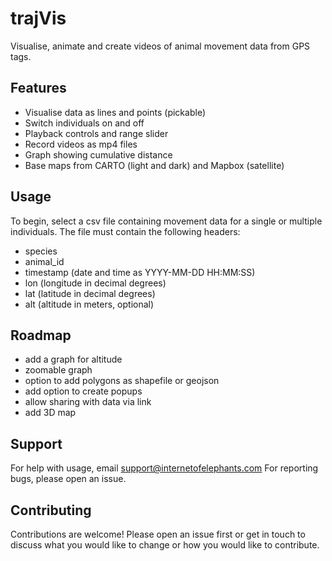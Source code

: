 # trajVis
Visualise, animate and create videos of animal movement data from GPS tags.

## Features
- Visualise data as lines and points (pickable)
- Switch individuals on and off
- Playback controls and range slider
- Record videos as mp4 files
- Graph showing cumulative distance
- Base maps from CARTO (light and dark) and Mapbox (satellite)

## Usage
To begin, select a csv file containing movement data for a single or multiple individuals. The file must contain the following headers:
- species
- animal_id
- timestamp (date and time as YYYY-MM-DD HH:MM:SS)
- lon (longitude in decimal degrees)
- lat (latitude in decimal degrees)
- alt (altitude in meters, optional)

## Roadmap
- add a graph for altitude
- zoomable graph
- option to add polygons as shapefile or geojson
- add option to create popups
- allow sharing with data via link
- add 3D map

## Support
For help with usage, email support@internetofelephants.com
For reporting bugs, please open an issue.

## Contributing
Contributions are welcome! Please open an issue first or get in touch to discuss what you would like to change or how you would like to contribute.
